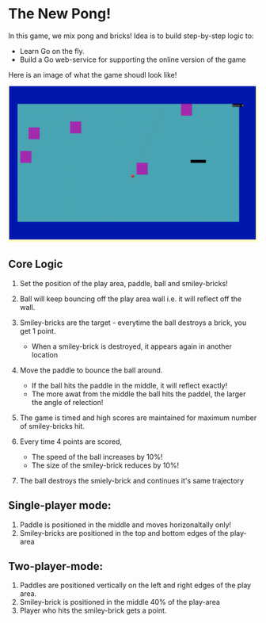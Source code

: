 
# The New Pong! 

In this game, we mix pong and bricks! Idea is to build step-by-step logic to:

* Learn Go on the fly.
* Build a Go web-service for supporting the online version of the game

Here is an image of what the game shoudl look like!

![Game Preview](game.png)

## Core Logic

1. Set the position of the play area, paddle, ball and smiley-bricks!
2. Ball will keep bouncing off the play area wall i.e. it will reflect off the wall.
3. Smiley-bricks are the target - everytime the ball destroys a brick, you get 1 point.
   * When a smiley-brick is destroyed, it appears again in another location

4. Move the paddle to bounce the ball around.
   * If the ball hits the paddle in the middle, it will reflect exactly!
   * The more awat from the middle the ball hits the paddel, the larger the angle of relection!
5. The game is timed and high scores are maintained for maximum number of smiley-bricks hit.
6. Every time 4 points are scored,

   * The speed of the ball increases by 10%!
   * The size of the smiley-brick reduces by 10%!

7. The ball destroys the smiely-brick and continues it's same trajectory

## Single-player mode:

1. Paddle is positioned in the middle and moves horizonaltally only!
2. Smiley-bricks are positioned in the top and bottom edges of the play-area

## Two-player-mode:

1. Paddles are positioned vertically on the left and right edges of the play area.
2. Smiley-brick is positioned in the middle 40% of the play-area
3. Player who hits the smiley-brick gets a point.

